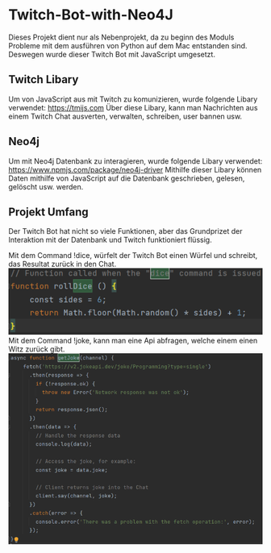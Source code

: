 # Twitch-Bot-with-Neo4J

Dieses Projekt dient nur als Nebenprojekt, da zu beginn des Moduls Probleme mit dem ausführen von Python auf dem Mac entstanden sind.
Deswegen wurde dieser Twitch Bot mit JavaScript umgesetzt.

## Twitch Libary

Um von JavaScript aus mit Twitch zu komunizieren, wurde folgende Libary verwendet: https://tmijs.com
Über diese Libary, kann man Nachrichten aus einem Twitch Chat ausverten, verwalten, schreiben, user bannen usw.

## Neo4j

Um mit Neo4j Datenbank zu interagieren, wurde folgende Libary verwendet: https://www.npmjs.com/package/neo4j-driver
Mithilfe dieser Libary können Daten mithilfe von JavaScript auf die Datenbank geschrieben, gelesen, gelöscht usw. werden.

## Projekt Umfang

Der Twitch Bot hat nicht so viele Funktionen, aber das Grundprizet der Interaktion mit der Datenbank und Twitch funktioniert flüssig.

Mit dem Command !dice, würfelt der Twitch Bot einen Würfel und schreibt, das Resultat zurück in den Chat.
![img.png](img.png)
Mit dem Command !joke, kann man eine Api abfragen, welche einem einen Witz zurück gibt.
![img_1.png](img_1.png)